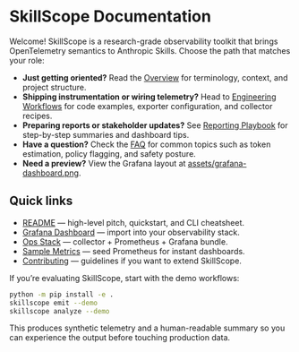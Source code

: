 # SkillScope Documentation

Welcome! SkillScope is a research-grade observability toolkit that brings OpenTelemetry semantics to Anthropic Skills. Choose the path that matches your role:

- **Just getting oriented?** Read the [Overview](overview.md) for terminology, context, and project structure.
- **Shipping instrumentation or wiring telemetry?** Head to [Engineering Workflows](workflows.md) for code examples, exporter configuration, and collector recipes.
- **Preparing reports or stakeholder updates?** See [Reporting Playbook](reporting.md) for step-by-step summaries and dashboard tips.
- **Have a question?** Check the [FAQ](faq.md) for common topics such as token estimation, policy flagging, and safety posture.
- **Need a preview?** View the Grafana layout at [assets/grafana-dashboard.png](assets/grafana-dashboard.png).

## Quick links

- [README](../README.md) — high-level pitch, quickstart, and CLI cheatsheet.
- [Grafana Dashboard](../dashboards/grafana_skillscope.json) — import into your observability stack.
- [Ops Stack](../ops/docker-compose.yaml) — collector + Prometheus + Grafana bundle.
- [Sample Metrics](../ops/sample_metrics.prom) — seed Prometheus for instant dashboards.
- [Contributing](../CONTRIBUTING.md) — guidelines if you want to extend SkillScope.

If you’re evaluating SkillScope, start with the demo workflows:

```bash
python -m pip install -e .
skillscope emit --demo
skillscope analyze --demo
```

This produces synthetic telemetry and a human-readable summary so you can experience the output before touching production data.

